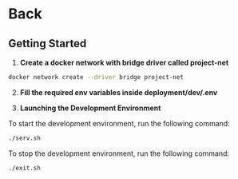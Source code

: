 # Back

## Getting Started

1. **Create a docker network with bridge driver called project-net**
  ```bash
  docker network create --driver bridge project-net
  ```

2. **Fill the required env variables inside deployment/dev/.env**

3. **Launching the Development Environment**
   
To start the development environment, run the following command:

```bash
./serv.sh
```

To stop the development environment, run the following command:

```bash
./exit.sh
```
